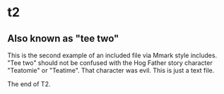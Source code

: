 

# t2

## Also known as "tee two"

This is the second example of an included file via Mmark style
includes. "Tee two" should not be confused with the Hog Father story
character "Teatomie" or "Teatime". That character was evil. This is
just a text file.

The end of T2.

